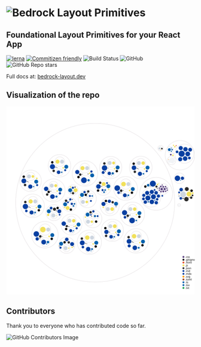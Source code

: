 # ![Bedrock Layout Primitives](https://user-images.githubusercontent.com/5460770/77477816-8df68000-6de2-11ea-83be-9f12c8de7f0d.png)

## Foundational Layout Primitives for your React App

[![lerna](https://img.shields.io/badge/maintained%20with-lerna-cc00ff.svg)](https://lerna.js.org/)
[![Commitizen friendly](https://img.shields.io/badge/commitizen-friendly-brightgreen.svg)](http://commitizen.github.io/cz-cli/)
![Build Status](https://github.com/Bedrock-Layouts/Bedrock/actions/workflows/verify.yml/badge.svg)
![GitHub](https://img.shields.io/github/license/Bedrock-Layouts/Bedrock)
![GitHub Repo stars](https://img.shields.io/github/stars/Bedrock-Layouts/Bedrock?style=social)

Full docs at: [bedrock-layout.dev](https://bedrock-layout.dev/)

## Visualization of the repo

![Visualization of the codebase](./images/diagram.svg)

## Contributors

Thank you to everyone who has contributed code so far.

![GitHub Contributors Image](https://contrib.rocks/image?repo=Bedrock-Layouts/Bedrock)
